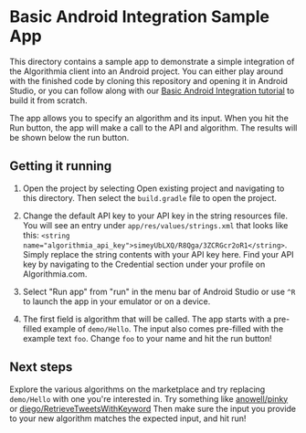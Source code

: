 # Basic Android Integration Sample App

This directory contains a sample app to demonstrate a simple integration of the Algorithmia client into an Android project. You can either play around with the finished code by cloning this repository and opening it in Android Studio, or you can follow along with our [Basic Android Integration tutorial](http://developers.algorithmia.com/samples/basic-android/) to build it from scratch.

The app allows you to specify an algorithm and its input. When you hit the Run button, the app will make a call to the API and algorithm. The results will be shown below the run button.

## Getting it running

1. Open the project by selecting Open existing project and navigating to this directory. Then select the `build.gradle` file to open the project.

2. Change the default API key to your API key in the string resources file. You will see an entry under `app/res/values/strings.xml` that looks like this: `<string name="algorithmia_api_key">simeyUbLXQ/R8Qga/3ZCRGcr2oR1</string>`. Simply replace the string contents with your API key here. Find your API key by navigating to the Credential section under your profile on Algorithmia.com.

3. Select "Run app" from "run" in the menu bar of Android Studio or use `^R` to launch the app in your emulator or on a device.

4. The first field is algorithm that will be called. The app starts with a pre-filled example of `demo/Hello`. The input also comes pre-filled with the example text `foo`. Change `foo` to your name and hit the run button! 

## Next steps

Explore the various algorithms on the marketplace and try replacing `demo/Hello` with one you're interested in. Try something like [anowell/pinky](https://algorithmia.com/algorithms/anowell/pinky) or [diego/RetrieveTweetsWithKeyword](https://algorithmia.com/algorithms/diego/RetrieveTweetsWithKeyword) Then make sure the input you provide to your new algorithm matches the expected input, and hit run! 
